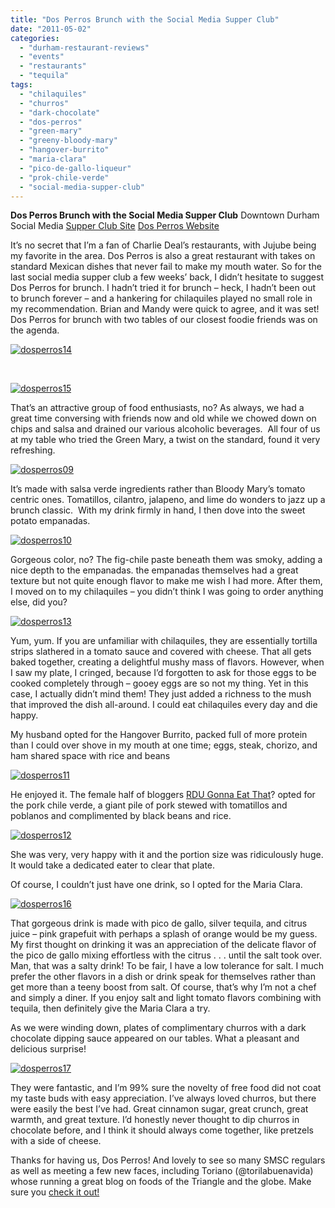```yaml
---
title: "Dos Perros Brunch with the Social Media Supper Club"
date: "2011-05-02"
categories: 
  - "durham-restaurant-reviews"
  - "events"
  - "restaurants"
  - "tequila"
tags: 
  - "chilaquiles"
  - "churros"
  - "dark-chocolate"
  - "dos-perros"
  - "green-mary"
  - "greeny-bloody-mary"
  - "hangover-burrito"
  - "maria-clara"
  - "pico-de-gallo-liqueur"
  - "prok-chile-verde"
  - "social-media-supper-club"
---
```


**Dos Perros Brunch with the Social Media Supper Club** Downtown Durham Social Media [Supper Club Site](http://smsc.tumblr.com/) [Dos Perros Website](http://dosperrosrestaurant.com/)

It’s no secret that I’m a fan of Charlie Deal’s restaurants, with Jujube being my favorite in the area. Dos Perros is also a great restaurant with takes on standard Mexican dishes that never fail to make my mouth water. So for the last social media supper club a few weeks’ back, I didn’t hesitate to suggest Dos Perros for brunch. I hadn’t tried it for brunch – heck, I hadn’t been out to brunch forever – and a hankering for chilaquiles played no small role in my recommendation. Brian and Mandy were quick to agree, and it was set! Dos Perros for brunch with two tables of our closest foodie friends was on the agenda.

[![](http://s3.amazonaws.com/thegourmez-wpmedia/2011/04/dosperros14.jpg "dosperros14")](http://s3.amazonaws.com/thegourmez-wpmedia/2011/04/dosperros14.jpg)

 

[![](http://s3.amazonaws.com/thegourmez-wpmedia/2011/04/dosperros15.jpg "dosperros15")](http://s3.amazonaws.com/thegourmez-wpmedia/2011/04/dosperros15.jpg)

That’s an attractive group of food enthusiasts, no? As always, we had a great time conversing with friends now and old while we chowed down on chips and salsa and drained our various alcoholic beverages.  All four of us at my table who tried the Green Mary, a twist on the standard, found it very refreshing.

[![](http://s3.amazonaws.com/thegourmez-wpmedia/2011/04/dosperros09.jpg "dosperros09")](http://s3.amazonaws.com/thegourmez-wpmedia/2011/04/dosperros09.jpg)

It’s made with salsa verde ingredients rather than Bloody Mary’s tomato centric ones. Tomatillos, cilantro, jalapeno, and lime do wonders to jazz up a brunch classic.  With my drink firmly in hand, I then dove into the sweet potato empanadas.

[![](http://s3.amazonaws.com/thegourmez-wpmedia/2011/04/dosperros10.jpg "dosperros10")](http://s3.amazonaws.com/thegourmez-wpmedia/2011/04/dosperros10.jpg)

Gorgeous color, no? The fig-chile paste beneath them was smoky, adding a nice depth to the empanadas. the empanadas themselves had a great texture but not quite enough flavor to make me wish I had more. After them, I moved on to my chilaquiles – you didn’t think I was going to order anything else, did you?

[![](http://s3.amazonaws.com/thegourmez-wpmedia/2011/04/dosperros13.jpg "dosperros13")](http://s3.amazonaws.com/thegourmez-wpmedia/2011/04/dosperros13.jpg)

Yum, yum. If you are unfamiliar with chilaquiles, they are essentially tortilla strips slathered in a tomato sauce and covered with cheese. That all gets baked together, creating a delightful mushy mass of flavors. However, when I saw my plate, I cringed, because I’d forgotten to ask for those eggs to be cooked completely through – gooey eggs are so not my thing. Yet in this case, I actually didn’t mind them! They just added a richness to the mush that improved the dish all-around. I could eat chilaquiles every day and die happy.

My husband opted for the Hangover Burrito, packed full of more protein than I could over shove in my mouth at one time; eggs, steak, chorizo, and ham shared space with rice and beans

[![](http://s3.amazonaws.com/thegourmez-wpmedia/2011/04/dosperros11.jpg "dosperros11")](http://s3.amazonaws.com/thegourmez-wpmedia/2011/04/dosperros11.jpg)

He enjoyed it. The female half of bloggers [RDU Gonna Eat That](http://rdugonnaeatthat.wordpress.com/)? opted for the pork chile verde, a giant pile of pork stewed with tomatillos and poblanos and complimented by black beans and rice.

[![](http://s3.amazonaws.com/thegourmez-wpmedia/2011/04/dosperros12.jpg "dosperros12")](http://s3.amazonaws.com/thegourmez-wpmedia/2011/04/dosperros12.jpg)

She was very, very happy with it and the portion size was ridiculously huge. It would take a dedicated eater to clear that plate.

Of course, I couldn’t just have one drink, so I opted for the Maria Clara.

[![](http://s3.amazonaws.com/thegourmez-wpmedia/2011/04/dosperros16.jpg "dosperros16")](http://s3.amazonaws.com/thegourmez-wpmedia/2011/04/dosperros16.jpg)

That gorgeous drink is made with pico de gallo, silver tequila, and citrus juice – pink grapefuit with perhaps a splash of orange would be my guess. My first thought on drinking it was an appreciation of the delicate flavor of the pico de gallo mixing effortless with the citrus . . . until the salt took over. Man, that was a salty drink! To be fair, I have a low tolerance for salt. I much prefer the other flavors in a dish or drink speak for themselves rather than get more than a teeny boost from salt. Of course, that’s why I’m not a chef and simply a diner. If you enjoy salt and light tomato flavors combining with tequila, then definitely give the Maria Clara a try.

As we were winding down, plates of complimentary churros with a dark chocolate dipping sauce appeared on our tables. What a pleasant and delicious surprise!

[![](http://s3.amazonaws.com/thegourmez-wpmedia/2011/04/dosperros17.jpg "dosperros17")](http://s3.amazonaws.com/thegourmez-wpmedia/2011/04/dosperros17.jpg)

They were fantastic, and I’m 99% sure the novelty of free food did not coat my taste buds with easy appreciation. I’ve always loved churros, but there were easily the best I’ve had. Great cinnamon sugar, great crunch, great warmth, and great texture. I’d honestly never thought to dip churros in chocolate before, and I think it should always come together, like pretzels with a side of cheese.

Thanks for having us, Dos Perros! And lovely to see so many SMSC regulars as well as meeting a few new faces, including Toriano (@torilabuenavida) whose running a great blog on foods of the Triangle and the globe. Make sure you [check it out!](http://thedish22.wordpress.com/)
